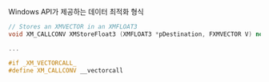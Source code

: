 Windows API가 제공하는 데이터 최적화 형식

```C++
// Stores an XMVECTOR in an XMFLOAT3
void XM_CALLCONV XMStoreFloat3 (XMFLOAT3 *pDestination, FXMVECTOR V) noexcept;

...

#if _XM_VECTORCALL_
#define XM_CALLCONV __vectorcall

```